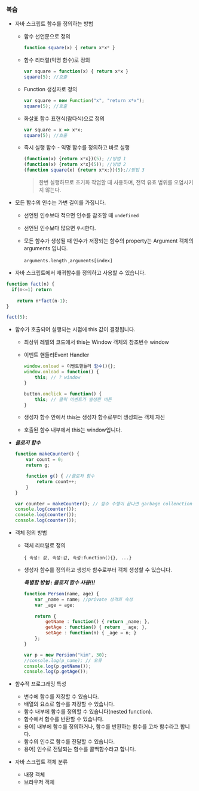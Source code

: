 ### 복습

- 자바 스크립트 함수를 정의하는 방법

  - 함수 선언문으로 정의

    ```javascript
    function square(x) { return x*x* }
    ```

  - 함수 리터럴(익명 함수)로 정의

    ```javascript
    var square = function(x) { return x*x }
    square(5); //호출
    ```

  - Function 생성자로 정의

    ```javascript
    var square = new Function("x", "return x*x");
    square(5); //호출
    ```

  - 화살표 함수 표현식(람다식)으로 정의

    ```javascript
    var square = x => x*x;
    square(5); //호출
    ```

  - 즉시 실행 함수 - 익명 함수를 정의하고 바로 실행

    ```javascript
    (function(x) {return x*x})(5); //방법 1
    (function(x) {return x*x}(5)); //방법 2
    (function square(x) {return x*x;})(5);//방법 3
    ```

    >  한번 실행하므로 초기화 작업할 때 사용하며, 전역 유효 범위를 오염시키지 않는다.

    

- 모든 함수의 인수는 가변 길이를 가집니다.

  - 선언된 인수보다 적으면 인수를 참조할 때 ```undefined```

  - 선언된 인수보다 많으면 ```무시```한다.

  - 모든 함수가  생성될 때  인수가 저장되는 함수의 property는 Argument 객체의 arguments 입니다.

    ```arguments.length``` ,```arguments[index]```



-  자바 스크립트에서 재귀함수를 정의하고 사용할 수 있습니다.

  ```javascript
  function fact(n) {
  	if(n<=1) return
      
      return n*fact(n-1);
  }
  
  fact(5);
  ```



- 함수가 호출되어 실행되는 시점에 this 값이 결정됩니다.

  - 최상위 레벨의 코드에서 this는 Window 객체의 참조번수 window

  - 이벤트 핸들러Event Handler

    ```javascript
    window.onload = 이벤트핸들러 함수(){};
    window.onload = function() {
        this; // ? window
    }
    
    button.onclick = function() {
        this; // 클릭 이벤트가 발생한 버튼
    }
    ```

  - 생성자 함수 안에서 this는 생성자 함수로부터 생성되는 객체 자신

  - 호출된 함수 내부에서  this는 window입니다.



- ***클로저 함수***

  ```javascript
  function makeCounter() {
      var count = 0;
      return g;
  
      function g() { //클로저 함수
          return count++;
      }
  }
  
  var counter = makeCounter(); // 함수 수행이 끝나면 garbage collenction 되어야 하지만 클로저 함수를 리턴하는 함수의 실행 context는 그대로 남아 있다.
  console.log(counter());
  console.log(counter());
  console.log(counter());
  ```



- 객체 정의 방법

  - 객체 리터럴로 정의

    ```
    { 속성: 값, 속성:값, 속성:function(){}, ...}
    ```

  - 생성자 함수를 정의하고 생성자 함수로부터 객체 생성할 수 있습니다.

    ***특별함 방법 : 클로저 함수 사용!!!***

    ```javascript
    function Person(name, age) {
        var _name = name; //private 성격의 속성
        var _age = age;
        
        return {
            getName : function() { return _name; },
            getAge : function() { return _ age; },
            setAge : function(n) { _age = n; }
        };
    }
    
    var p = new Persion("kim", 30);
    //console.log(p_name); // 오류
    console.log(p.getName());
    console.log(p.getAge());
    ```



- 함수적 프로그래밍 특성
  - 변수에 함수를 저장할 수 있습니다.
  - 배열의 요소로 함수를 저장할 수 있습니다.
  - 함수 내부에 함수를 정의할 수 있습니다(nested function).
  - 함수에서 함수를 반환할 수 있습니다.
  - 용어] 내부에 함수를 정의하거나, 함수를 반환하는 함수를 고차 함수라고 합니다.
  - 함수의 인수로 함수를 전달할 수 있습니다.
  - 용어] 인수로 전달되는 함수를 콜백함수라고 합니다.



- 자바 스크립트 객체 분류
  - 내장 객체
  - 브라우저 객체